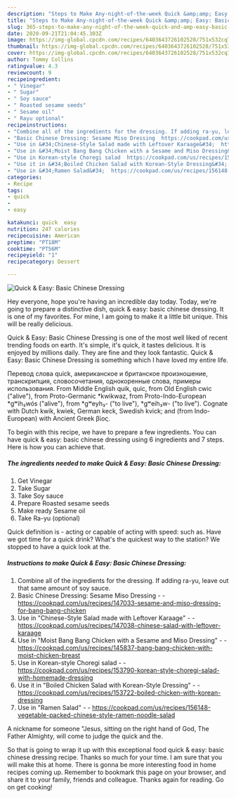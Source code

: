 ```yaml
---
description: "Steps to Make Any-night-of-the-week Quick &amp;amp; Easy: Basic Chinese Dressing"
title: "Steps to Make Any-night-of-the-week Quick &amp;amp; Easy: Basic Chinese Dressing"
slug: 365-steps-to-make-any-night-of-the-week-quick-and-amp-easy-basic-chinese-dressing
date: 2020-09-21T21:04:45.303Z
image: https://img-global.cpcdn.com/recipes/6403643726102528/751x532cq70/quick-easy-basic-chinese-dressing-recipe-main-photo.jpg
thumbnail: https://img-global.cpcdn.com/recipes/6403643726102528/751x532cq70/quick-easy-basic-chinese-dressing-recipe-main-photo.jpg
cover: https://img-global.cpcdn.com/recipes/6403643726102528/751x532cq70/quick-easy-basic-chinese-dressing-recipe-main-photo.jpg
author: Tommy Collins
ratingvalue: 4.3
reviewcount: 9
recipeingredient:
- " Vinegar"
- " Sugar"
- " Soy sauce"
- " Roasted sesame seeds"
- " Sesame oil"
- " Rayu optional"
recipeinstructions:
- "Combine all of the ingredients for the dressing. If adding ra-yu, leave out that same amount of soy sauce."
- "Basic Chinese Dressing: Sesame Miso Dressing  https://cookpad.com/us/recipes/147033-sesame-and-miso-dressing-for-bang-bang-chicken"
- "Use in &#34;Chinese-Style Salad made with Leftover Karaage&#34;  https://cookpad.com/us/recipes/147038-chinese-salad-with-leftover-karaage"
- "Use in &#34;Moist Bang Bang Chicken with a Sesame and Miso Dressing&#34;  https://cookpad.com/us/recipes/145837-bang-bang-chicken-with-moist-chicken-breast"
- "Use in Korean-style Choregi salad  https://cookpad.com/us/recipes/153790-korean-style-choregi-salad-with-homemade-dressing"
- "Use it in &#34;Boiled Chicken Salad with Korean-Style Dressing&#34;  https://cookpad.com/us/recipes/153722-boiled-chicken-with-korean-dressing"
- "Use in &#34;Ramen Salad&#34;  https://cookpad.com/us/recipes/156148-vegetable-packed-chinese-style-ramen-noodle-salad"
categories:
- Recipe
tags:
- quick
- 
- easy

katakunci: quick  easy 
nutrition: 247 calories
recipecuisine: American
preptime: "PT18M"
cooktime: "PT56M"
recipeyield: "1"
recipecategory: Dessert

---
```



![Quick &amp; Easy: Basic Chinese Dressing](https://img-global.cpcdn.com/recipes/6403643726102528/751x532cq70/quick-easy-basic-chinese-dressing-recipe-main-photo.jpg)

Hey everyone, hope you're having an incredible day today. Today, we're going to prepare a distinctive dish, quick &amp; easy: basic chinese dressing. It is one of my favorites. For mine, I am going to make it a little bit unique. This will be really delicious.

Quick &amp; Easy: Basic Chinese Dressing is one of the most well liked of recent trending foods on earth. It's simple, it's quick, it tastes delicious. It is enjoyed by millions daily. They are fine and they look fantastic. Quick &amp; Easy: Basic Chinese Dressing is something which I have loved my entire life.

Перевод слова quick, американское и британское произношение, транскрипция, словосочетания, однокоренные слова, примеры использования. From Middle English quik, quic, from Old English cwic (&#34;alive&#34;), from Proto-Germanic *kwikwaz, from Proto-Indo-European *gʷih₃wós (&#34;alive&#34;), from *gʷeyh₃- (&#34;to live&#34;), *gʷeih₃w- (&#34;to live&#34;). Cognate with Dutch kwik, kwiek, German keck, Swedish kvick; and (from Indo-European) with Ancient Greek βίος.


To begin with this recipe, we have to prepare a few ingredients. You can have quick &amp; easy: basic chinese dressing using 6 ingredients and 7 steps. Here is how you can achieve that.

<!--inarticleads1-->

##### The ingredients needed to make Quick &amp; Easy: Basic Chinese Dressing:

1. Get  Vinegar
1. Take  Sugar
1. Take  Soy sauce
1. Prepare  Roasted sesame seeds
1. Make ready  Sesame oil
1. Take  Ra-yu (optional)


Quick definition is - acting or capable of acting with speed: such as. Have we got time for a quick drink? What&#39;s the quickest way to the station? We stopped to have a quick look at the. 

<!--inarticleads2-->

##### Instructions to make Quick &amp; Easy: Basic Chinese Dressing:

1. Combine all of the ingredients for the dressing. If adding ra-yu, leave out that same amount of soy sauce.
1. Basic Chinese Dressing: Sesame Miso Dressing -  - https://cookpad.com/us/recipes/147033-sesame-and-miso-dressing-for-bang-bang-chicken
1. Use in &#34;Chinese-Style Salad made with Leftover Karaage&#34; -  - https://cookpad.com/us/recipes/147038-chinese-salad-with-leftover-karaage
1. Use in &#34;Moist Bang Bang Chicken with a Sesame and Miso Dressing&#34; -  - https://cookpad.com/us/recipes/145837-bang-bang-chicken-with-moist-chicken-breast
1. Use in Korean-style Choregi salad -  - https://cookpad.com/us/recipes/153790-korean-style-choregi-salad-with-homemade-dressing
1. Use it in &#34;Boiled Chicken Salad with Korean-Style Dressing&#34; -  - https://cookpad.com/us/recipes/153722-boiled-chicken-with-korean-dressing
1. Use in &#34;Ramen Salad&#34; -  - https://cookpad.com/us/recipes/156148-vegetable-packed-chinese-style-ramen-noodle-salad


A nickname for someone &#34;Jesus, sitting on the right hand of God, The Father Almighty, will come to judge the quick and the. 

So that is going to wrap it up with this exceptional food quick &amp; easy: basic chinese dressing recipe. Thanks so much for your time. I am sure that you will make this at home. There is gonna be more interesting food in home recipes coming up. Remember to bookmark this page on your browser, and share it to your family, friends and colleague. Thanks again for reading. Go on get cooking!
